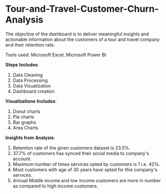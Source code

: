 # Tour-and-Travel-Customer-Churn-Analysis

The objective of the dashboard is to deliver meaningful insights and actionable information about the customers of a tour and travel company and their retention rate.

Tools used: Microsoft Excel, Microsoft Power BI

𝐒𝐭𝐞𝐩𝐬 𝐈𝐧𝐜𝐥𝐮𝐝𝐞𝐬:
1. Data Cleaning
2. Data Processing
3. Data Visualization
5. Dashboard creation

𝐕𝐢𝐬𝐮𝐚𝐥𝐢𝐳𝐚𝐭𝐢𝐨𝐧𝐬 𝐈𝐧𝐜𝐥𝐮𝐝𝐞𝐬:
1. Donut charts
2. Pie charts
3. Bar graphs
4. Area Charts

𝐈𝐧𝐬𝐢𝐠𝐡𝐭𝐬 𝐟𝐫𝐨𝐦 𝐀𝐧𝐚𝐥𝐲𝐬𝐢𝐬:
1. Retention rate of the given customers dataset is 23.5%.
2. 37.7% of customers has synced their social media to company's account.
3. Maximum number of times services opted by customers is 1 i.e. 42%.
4. Most customers with age of 30 years have opted for this company's services.
5. Annual Middle income and low income customers are more in number as compared to high income customers.
